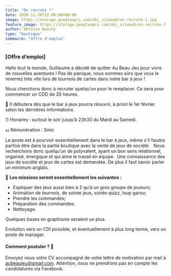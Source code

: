 ```yaml
---
title: "On recrute !"
date: 2020-11-26T12:00:00+00:00
image: https://storage.googleapis.com/abj_siteweb/on-recrute-1.jpg
feature_image: https://storage.googleapis.com/abj_siteweb/on-recrute-1.jpg
author: Héloïse Bauchy
type: "boutique"
sommaire: "Offre d'emploi"
---
```

### [Offre d’emploi]

Hello tout le monde, Guillaume a décidé de quitter Au Beau Jeu pour vivre de nouvelles aventures ! Pas de panique, nous sommes sûrs que vous le reverrez très vite lors de tournois de cartes dans notre bar à jeux ! 

Nous cherchons donc à recruter quelqu’un pour le remplacer. Ce sera pour commencer un CDD de 35 heures.

:date: Il débutera dès que le bar à jeux pourra réouvrir, à priori le 1er février selon les dernières informations. 

:alarm_clock: Horaires : surtout le soir jusqu’à 23h30 du Mardi au Samedi.

:euro: Rémunération : Smic

Le poste est à pourvoir essentiellement dans le bar à jeux, même s'il faudra parfois être dans la partie boutique avec la vente de jeux de société.  
Nous recherchons donc quelqu’un de polyvalent, ayant un bon sens relationnel, organisé, énergique et qui aime le travail en équipe. 
Une connaissance des jeux de société et jeux de cartes est demandée.
De plus il faut savoir parler un minimum anglais.

:scroll: **Les missions seront essentiellement les suivantes :**

- Expliquer des jeux aussi bien à 2 qu’à un gros groupe de joueurs;
- Animation de tournois, de soirée jeux, soirée quizz, loup garou;
- Prendre les commandes;
- Préparation des commandes;
- Nettoyage.

Quelques bases en graphisme seraient un plus.

Evolution vers un CDI possible, et éventuellement à plus long terme, vers un poste de manager.

#### Comment postuler ? :email: 

Envoyez nous votre CV accompagné de votre lettre de motivation par mail à aubeaujeu@gmail.com. Attention, nous ne prendrons pas en compte les candidatures via Facebook.
